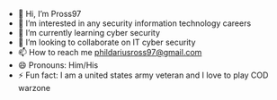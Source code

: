 - 👋 Hi, I’m Pross97
- 👀 I’m interested in any security information technology careers
- 🌱 I’m currently learning cyber security
- 💞️ I’m looking to collaborate on IT cyber security
- 📫 How to reach me phildariusross97@gmail.com
- 😄 Pronouns: Him/His
- ⚡ Fun fact: I am a united states army veteran and I love to play COD warzone 

<!---
Pross97/Pross97 is a ✨ special ✨ repository because its `README.md` (this file) appears on your GitHub profile.
You can click the Preview link to take a look at your changes.
--->
